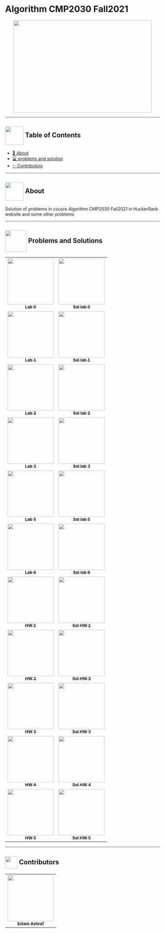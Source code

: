 # Algorithm CMP2030 Fall2021
<div align="center">

<img width= 450px height =300px src="https://user-images.githubusercontent.com/71986226/154510384-f02decea-a93b-4cb4-9633-a6aa5c87d198.gif">
  
</div>

<hr style="background-color: #4b4c60"></hr>

## <img align= center width=60px height=60px src="https://media0.giphy.com/media/HYYbdk46gUzrgWi1Iz/giphy.gif?cid=790b76111ce53e2dd3bc5000974bf5cf420b2c9dcbad7282&rid=giphy.gif&ct=g"> Table of Contents

- <a href ="#about"> 📙 About</a>
- <a href ="#problems"> 💻 problems and solution</a>
- <a href ="#Contributors"> ✨ Contributors</a>
<hr style="background-color: #4b4c60"></hr>


## <img align="center"  height =60px src="https://i.pinimg.com/originals/83/23/61/83236186c07e9ee1d3ac6094209f5cb0.gif"> About <a id = "about"></a>

<p> 
Solution of problems in cousre Algorithm CMP2030 Fall2021
in HuckerRank website and some other problems
</p>

<hr style="background-color: #4b4c60"></hr>

## <img  align="center" width= 70px height =70px src="https://media4.giphy.com/media/KSqhV4hZgGYfA5nA2N/giphy.gif?cid=790b7611127431182d53e6b7cda389f73e6bb53224059bb4&rid=giphy.gif&ct=s"> Problems and Solutions  <a id ="problems"></a>
<table>
  <tr>
     <td align="center"><a target="_blank" href="https://www.hackerrank.com/contests/cmp2030-fall2021-lab0/challenges"><img src="https://gostudyinturkey.com/wp-content/uploads/2018/07/Most-Popular-Questions-to-Study-in-Turkey-1.jpg" width="150px;" alt=""/><br /><sub><b>Lab 0</b></sub></a><br /></td>
     <td align="center"><a target="_blank" href="https://github.com/EslamAsHhraf/Algorithm_CMP2030_Fall2021/tree/main/Solutions/Lab%200"><img src="https://www.successfactor.co.nz/wp-content/uploads/2020/10/28-October-Solution-Problem.jpg" width="150px;" alt=""/><br /><sub><b>Sol lab 0</b></sub></a><br /></td>
  </tr>
  <tr>
    <td align="center"><a target="_blank" href="https://www.hackerrank.com/contests/cmp2030-fall2021-lab1/challenges"><img src="https://gostudyinturkey.com/wp-content/uploads/2018/07/Most-Popular-Questions-to-Study-in-Turkey-1.jpg" width="150px;" alt=""/><br /><sub><b>Lab 1</b></sub></a><br /></td>
     <td align="center"><a target="_blank" href="https://github.com/EslamAsHhraf/Algorithm_CMP2030_Fall2021/tree/main/Solutions/Lab%201"><img src="https://www.successfactor.co.nz/wp-content/uploads/2020/10/28-October-Solution-Problem.jpg" width="150px;" alt=""/><br /><sub><b>Sol lab 1</b></sub></a><br /></td>
  </tr>
  <tr>
    <td align="center"><a target="_blank" href="https://github.com/EslamAsHhraf/Algorithm_CMP2030_Fall2021/tree/main/Questions/Lab%202"><img src="https://gostudyinturkey.com/wp-content/uploads/2018/07/Most-Popular-Questions-to-Study-in-Turkey-1.jpg" width="150px;" alt=""/><br /><sub><b>Lab 2</b></sub></a><br /></td>
     <td align="center"><a target="_blank" href="https://github.com/EslamAsHhraf/Algorithm_CMP2030_Fall2021/tree/main/Solutions/Lab%202"><img src="https://www.successfactor.co.nz/wp-content/uploads/2020/10/28-October-Solution-Problem.jpg" width="150px;" alt=""/><br /><sub><b>Sol lab 2</b></sub></a><br /></td>
  </tr>
  <tr>
    <td align="center"><a target="_blank" href="https://github.com/EslamAsHhraf/Algorithm_CMP2030_Fall2021/tree/main/Questions/Lab%203"><img src="https://gostudyinturkey.com/wp-content/uploads/2018/07/Most-Popular-Questions-to-Study-in-Turkey-1.jpg" width="150px;" alt=""/><br /><sub><b>Lab 3</b></sub></a><br /></td>
     <td align="center"><a target="_blank" href="https://github.com/EslamAsHhraf/Algorithm_CMP2030_Fall2021/tree/main/Solutions/Lab%203"><img src="https://www.successfactor.co.nz/wp-content/uploads/2020/10/28-October-Solution-Problem.jpg" width="150px;" alt=""/><br /><sub><b>Sol lab 3</b></sub></a><br /></td>
  </tr>
  <tr>
    <td align="center"><a target="_blank" href="https://www.hackerrank.com/contests/cmp2030-fall2021-lab5-new/challenges"><img src="https://gostudyinturkey.com/wp-content/uploads/2018/07/Most-Popular-Questions-to-Study-in-Turkey-1.jpg" width="150px;" alt=""/><br /><sub><b>Lab 5</b></sub></a><br /></td>
     <td align="center"><a target="_blank" href="https://github.com/EslamAsHhraf/Algorithm_CMP2030_Fall2021/tree/main/Solutions/Lab%205"><img src="https://www.successfactor.co.nz/wp-content/uploads/2020/10/28-October-Solution-Problem.jpg" width="150px;" alt=""/><br /><sub><b>Sol lab 5</b></sub></a><br /></td>
  </tr>
  <tr>
    <td align="center"><a target="_blank" href="https://www.hackerrank.com/contests/cmp2030-fall2021-lab6-seme/challenges"><img src="https://gostudyinturkey.com/wp-content/uploads/2018/07/Most-Popular-Questions-to-Study-in-Turkey-1.jpg" width="150px;" alt=""/><br /><sub><b>Lab 6</b></sub></a><br /></td>
     <td align="center"><a target="_blank" href="https://github.com/EslamAsHhraf/Algorithm_CMP2030_Fall2021/tree/main/Solutions/Lab%206"><img src="https://www.successfactor.co.nz/wp-content/uploads/2020/10/28-October-Solution-Problem.jpg" width="150px;" alt=""/><br /><sub><b>Sol lab 6</b></sub></a><br /></td>
  </tr>
  <tr>
    <td align="center"><a target="_blank" href="https://www.hackerrank.com/contests/cmp2030-fall2021-hw1/challenges"><img src="https://gostudyinturkey.com/wp-content/uploads/2018/07/Most-Popular-Questions-to-Study-in-Turkey-1.jpg" width="150px;" alt=""/><br /><sub><b>HW 1</b></sub></a><br /></td>
     <td align="center"><a target="_blank" href="https://github.com/EslamAsHhraf/Algorithm_CMP2030_Fall2021/tree/main/Solutions/HW%201"><img src="https://www.successfactor.co.nz/wp-content/uploads/2020/10/28-October-Solution-Problem.jpg" width="150px;" alt=""/><br /><sub><b>Sol HW 1</b></sub></a><br /></td>
  <tr>
    <td align="center"><a target="_blank" href="https://learn-eu-central-1-prod-fleet01-xythos.content.blackboardcdn.com/5f773d6e67638/2020850?X-Blackboard-Expiration=1645120800000&X-Blackboard-Signature=yzochZdmt6KxHthlwX2dNjpcXji5ltSop%2Bi0DYjSjxA%3D&X-Blackboard-Client-Id=306828&response-cache-control=private%2C%20max-age%3D21600&response-content-disposition=inline%3B%20filename%2A%3DUTF-8%27%27CMP%2528N%2529302-HW2.pdf&response-content-type=application%2Fpdf&X-Amz-Security-Token=IQoJb3JpZ2luX2VjEI3%2F%2F%2F%2F%2F%2F%2F%2F%2F%2FwEaDGV1LWNlbnRyYWwtMSJGMEQCIEvD0PBwMiTZv20tu6lpSA3fOsj50wFG16U9KrMpoblVAiBlHii1pc6%2B%2BL1lVflvc9px0qkTGz4X4%2BTMsIdmNuS%2FcCqJBAjW%2F%2F%2F%2F%2F%2F%2F%2F%2F%2F8BEAIaDDYzNTU2NzkyNDE4MyIMX3KC7tkudjiuBzCLKt0DVBgvOJl48HHPuDzWfCy18PHQlc%2FJdy2Gg1WxiMqm6DUIbUPJxZsTYam7%2FPVnxQIBDaat0o8ADsy770FrqKb%2FNzmyHPR%2B5jRcGeBlkdF7UwAd4Z7%2Fp1tegjin7h6GA5wh1KPx5NPX8TXnb9TisNENKPXyRAndtnd2xUBd9cezkcIdgJ%2F24p3FNm9%2BdC78P9d053wdtsaG8rz2mlA4P3DXmALhuNEqaFNzMp9TtHyFGNspYNelbtcWoq8XopKlaxP0Sik7f1obwXEaSqdVgyo6wfHr2pAUodehx0OCdKjUP3xVkPzwQS%2BYu5ksXZ4%2B9hyBbC883WNGNVQURlqQihy6BzSnS2D2j5yRlxWUqHq16ORMiAU5R8A%2BF8hPF1yS8wW%2F0oSgkkr0SaMCMrOCtcT%2BOtHHQsbzK7BfqZuv3%2BWE8tVRRgIx3VMIcqa2rSRwOeVE7jMnDUuTas4MfaHHn3SjDVHm6fPqDYcWnLbfrIX1vGdnUm2pzkzmlgwdICrbuX2KLanIk%2FeRWJ7I89PWHCDer603QKwI5hV9f%2FqajApsYQyQk2s1zG0TF414yJ%2F0E7xElfIKihs1pWwbmFdtugkEONdaS3uPVt2BRhytLNf7LY0FWD3vrkALjzlOOGuuMOiUuZAGOqYBvBxGJ9b03r5hK86carEBcHAtKflPjH8GQfTOel05Be1mQmWwF0kWe%2F0MuQZM3RQ8sje%2BZ%2FqIa%2F0whYmN7DKkIaRT4O8oiyXRD2xyb%2BkHqMWT1cW%2FxCoLpePnirkKEXpTUD3lMP3S939sNlr4vvv3QmKT65eATpjGtRSTNJhkRksRNl%2Fvs6M6uw7VqrRC1TYvKF8jCOcBnGthpna%2Bw1h6k2y4UrTDHg%3D%3D&X-Amz-Algorithm=AWS4-HMAC-SHA256&X-Amz-Date=20220217T120000Z&X-Amz-SignedHeaders=host&X-Amz-Expires=21600&X-Amz-Credential=ASIAZH6WM4PL55Q7NOYB%2F20220217%2Feu-central-1%2Fs3%2Faws4_request&X-Amz-Signature=710eccb46521c94318b2a9fdbdd884e60fcb8f863ce2368506caefd6f36239d0"><img src="https://gostudyinturkey.com/wp-content/uploads/2018/07/Most-Popular-Questions-to-Study-in-Turkey-1.jpg" width="150px;" alt=""/><br /><sub><b>HW 2</b></sub></a><br /></td>
     <td align="center"><a target="_blank" href="https://github.com/EslamAsHhraf/Algorithm_CMP2030_Fall2021/tree/main/Solutions/HW%202"><img src="https://www.successfactor.co.nz/wp-content/uploads/2020/10/28-October-Solution-Problem.jpg" width="150px;" alt=""/><br /><sub><b>Sol HW 2</b></sub></a><br /></td>
  </tr>
  <tr>
    <td align="center"><a target="_blank" href="https://www.hackerrank.com/contests/cmp2030-fall2021-hw3/challenges"><img src="https://gostudyinturkey.com/wp-content/uploads/2018/07/Most-Popular-Questions-to-Study-in-Turkey-1.jpg" width="150px;" alt=""/><br /><sub><b>HW 3</b></sub></a><br /></td>
     <td align="center"><a target="_blank" href="https://github.com/EslamAsHhraf/Algorithm_CMP2030_Fall2021/tree/main/Solutions/HW%203"><img src="https://www.successfactor.co.nz/wp-content/uploads/2020/10/28-October-Solution-Problem.jpg" width="150px;" alt=""/><br /><sub><b>Sol HW 3</b></sub></a><br /></td>
  </tr>
  <tr>
    <td align="center"><a target="_blank" href="https://www.hackerrank.com/contests/cmp2030-fall2021-hw4/challenges"><img src="https://gostudyinturkey.com/wp-content/uploads/2018/07/Most-Popular-Questions-to-Study-in-Turkey-1.jpg" width="150px;" alt=""/><br /><sub><b>HW 4</b></sub></a><br /></td>
     <td align="center"><a target="_blank" href="https://github.com/EslamAsHhraf/Algorithm_CMP2030_Fall2021/tree/main/Solutions/HW%204"><img src="https://www.successfactor.co.nz/wp-content/uploads/2020/10/28-October-Solution-Problem.jpg" width="150px;" alt=""/><br /><sub><b>Sol HW 4</b></sub></a><br /></td>
  </tr>
  <tr>
    <td align="center"><a target="_blank" href="https://www.hackerrank.com/contests/cmp2030-fall2021-hw5/challenges"><img src="https://gostudyinturkey.com/wp-content/uploads/2018/07/Most-Popular-Questions-to-Study-in-Turkey-1.jpg" width="150px;" alt=""/><br /><sub><b>HW 5</b></sub></a><br /></td>
     <td align="center"><a target="_blank" href="https://github.com/EslamAsHhraf/Algorithm_CMP2030_Fall2021/tree/main/Solutions/HW%205"><img src="https://www.successfactor.co.nz/wp-content/uploads/2020/10/28-October-Solution-Problem.jpg" width="150px;" alt=""/><br /><sub><b>Sol HW 5</b></sub></a><br /></td>
  </tr>
</table>

<hr style="background-color: #4b4c60"></hr>

## <img  align="center" width= 40px height =40px src="https://user-images.githubusercontent.com/71986226/154458911-a4ba9a44-a497-4d7e-a7b9-2340b51eeec4.gif"> Contributors <a id ="Contributors"></a>

<table >
  <tr>
     <td align="center"><a href="https://github.com/EslamAsHhraf"><img src="https://avatars.githubusercontent.com/u/71986226?v=4" width="150px;" alt=""/><br /><sub><b>Eslam Ashraf</b></sub></a><br /></td>
  </tr>
</table>
